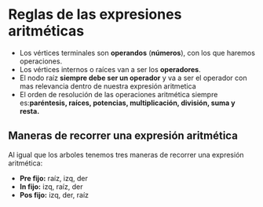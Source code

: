 # Reglas de las expresiones aritméticas

- Los vértices terminales son **operandos** (**números**), con los que haremos operaciones.
- Los vértices internos o raíces van a ser los **operadores**.
- El nodo raíz **siempre debe ser un operador** y va a ser el operador con mas relevancia dentro de nuestra expresión aritmetica
- El orden de resolución de las operaciones aritmética siempre es:**paréntesis, raíces, potencias, multiplicación, división, suma y resta.**

## Maneras de recorrer una expresión aritmética
Al igual que los arboles tenemos tres maneras de recorrer una expresión aritmética:

- **Pre fijo:** raíz, izq, der
- **In fijo:** izq, raíz, der
- **Pos fijo:** izq, der, raíz
